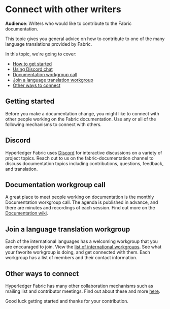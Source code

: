 # Connect with other writers

**Audience**: Writers who would like to contribute to the Fabric documentation.

This topic gives you general advice on how to contribute to one of the many
language translations provided by Fabric.

In this topic, we're going to cover:

* [How to get started](#getting-started)
* [Using Discord chat](#discord)
* [Documentation workgroup call](#documentation-workgroup-call)
* [Join a language translation workgroup](#join-a-language-translation-workgroup)
* [Other ways to connect](#other-ways-to-connect)

## Getting started

Before you make a documentation change, you might like to connect with other
people working on the Fabric documentation. Use any or all of the following
mechanisms to connect with others.

## Discord

Hyperledger Fabric uses [Discord](https://discord.com/invite/hyperledger) for
interactive discussions on a variety of project topics.
Reach out to us on the fabric-documentation channel to discuss documentation
topics including contributions, questions, feedback, and translation.

## Documentation workgroup call

A great place to meet people working on documentation is the monthly Documentation workgroup
call. The agenda is published in advance, and
there are minutes and recordings of each session. Find out more on the
[Documentation
wiki](https://lf-hyperledger.atlassian.net/wiki/spaces/fabric/pages/22839782/Documentation+Working+Group).

## Join a language translation workgroup

Each of the international languages has a welcoming workgroup that you are
encouraged to join. View the [list of international
workgroups](https://lf-hyperledger.atlassian.net/wiki/spaces/I18N).
See what your favorite workgroup is doing, and get connected with them.
Each workgroup has a list of members and their contact information.

## Other ways to connect

Hyperledger Fabric has many other collaboration mechanisms such as mailing
list and contributor meetings. Find out about these and
more [here](./CONTRIBUTING.html).

Good luck getting started and thanks for your contribution.

<!--- Licensed under Creative Commons Attribution 4.0 International License
https://creativecommons.org/licenses/by/4.0/ -->
